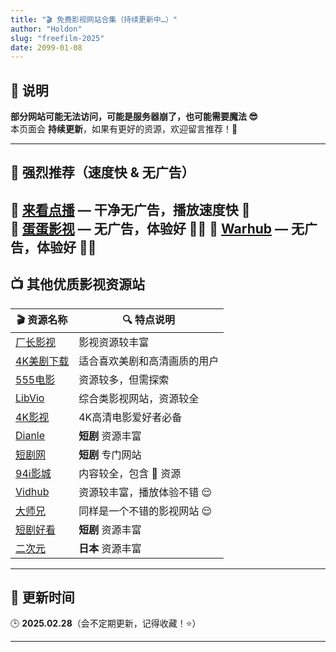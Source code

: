 ```yaml
---
title: "🎬 免费影视网站合集（持续更新中…）"
author: "Holdon"
slug: "freefilm-2025"
date: 2099-01-08
---
```


## 🎥 说明  

**部分网站可能无法访问，可能是服务器崩了，也可能需要魔法 😎**  
本页面会 **持续更新**，如果有更好的资源，欢迎留言推荐！🍻  

---

## 🌟 强烈推荐（速度快 & 无广告）  

🔹 **[来看点播](https://lkvod.me/)** — **干净无广告，播放速度快** 🍺  
🔹 **[蛋蛋影视](https://dandanzandy.com/)** — **无广告，体验好** 🍺🫰 
🔹 **[Warhub](https://v.warhut.cn/)** — **无广告，体验好** 🍺🫰 
---

## 📺 其他优质影视资源站  

| 🎬 **资源名称**  | 🔍 **特点说明** |
|-----------------|----------------|
| [厂长影视](https://www.czzy77.com/) | 影视资源较丰富 |
| [4K美剧下载](https://www.4khdr.cn/) | 适合喜欢美剧和高清画质的用户 |
| [555电影](https://www.wuwu9zd.wiki/index/home.html) | 资源较多，但需探索 |
| [LibVio](https://libvio.pro/) | 综合类影视网站，资源较全 |
| [4K影视](https://www.4kvm.net/) | 4K高清电影爱好者必备 |
| [Dianle](https://www.duanju55.com/) | **短剧** 资源丰富 |
| [短剧网](https://www.duanju2.com/) | **短剧** 专门网站 |
| [94i影城](https://94itv.app/) | 内容较全，包含 🔞 资源 |
| [Vidhub](https://vidhub.me/) | 资源较丰富，播放体验不错 😌 |
| [大师兄](https://dsxys.pro/) | 同样是一个不错的影视网站 😌 |
| [短剧好看](https://duanjuhk.com/) | **短剧** 资源丰富 |
| [二次元](https://www.cycani.org/) | **日本** 资源丰富 |
---

## 🔄 更新时间  
🕒 **2025.02.28**（会不定期更新，记得收藏！⭐）  

---

